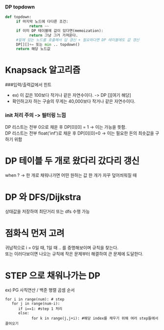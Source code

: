 ### DP topdown

```python
def topdown:
     if 마지막 노드에 다다른 조건:
           return ~~
     if 이미 DP 테이블에 값이 있다면(memoization):
           return 그냥 그거 가져온다.
     #밑에 있는 노드를 호출해서 답 갱신 + 필요하다면 DP 테이블에도 값 갱신
     DP[][]+= 또는 min .. topdown() 
     return 해당 노드값
```

# Knapsack 알고리즘
###입력/출력값에서 힌트
- ex) 이 값은 100보다 작거나 같은 자연수이다. -> DP [][여기 해당]
- 확인하고자 하는 구슬의 무게는 40,000보다 작거나 같은 자연수이다.

### init 처리 주의 -> 필터링 느낌
DP 리스트는 전부 0으로 채운 후 DP[0][0] = 1 -> 이는 가능을 뜻함.    
DP 리스트는 전부 float('inf')로 채운 후 DP[0][0]=0 -> 이는 필요한 돈의 최솟값을 구하기 위함

# DP 테이블 두 개로 왔다리 갔다리 갱신
when ? -> 한 개로 채워나가면 어떤 원하는 값 한 개가 자꾸 덮어씌워질 때

# DP 와 DFS/Dijkstra
상태값을 저장하여 최단거리 또는 dfs 수행 가능

# 점화식 먼저 고려
귀납적으로 i = 0일 때, 1일 때 .. 를 증명해보이며 규칙을 찾는다.   
또는 이러다보이면 나오는 규칙에 작은 문제부터 해결하여 큰 문제에 도달한다.

# STEP 으로 채워나가는 DP
ex) PG 사칙연산 / 백준 행렬 곰셈 순서   
```
for i in range(num): # step
   for j in range(num-i):
      if i==1: #step 1 처리
      else:
            for k in range(j,j+i): #해당 index를 채우기 위해 여러 step들에서 끌어오기

```      